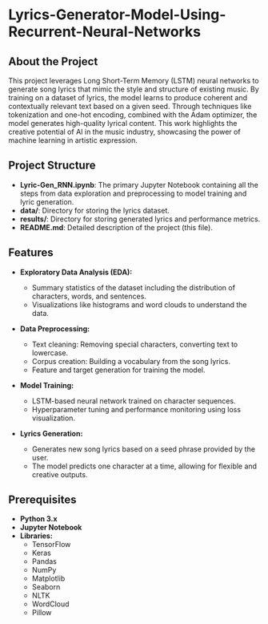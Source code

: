 # Lyrics-Generator-Model-Using-Recurrent-Neural-Networks



## About the Project

This project leverages Long Short-Term Memory (LSTM) neural networks to generate song lyrics that mimic the style and structure of existing music. By training on a dataset of lyrics, the model learns to produce coherent and contextually relevant text based on a given seed. Through techniques like tokenization and one-hot encoding, combined with the Adam optimizer, the model generates high-quality lyrical content. This work highlights the creative potential of AI in the music industry, showcasing the power of machine learning in artistic expression.


## Project Structure

- **Lyric-Gen_RNN.ipynb**: The primary Jupyter Notebook containing all the steps from data exploration and preprocessing to model training and lyric generation.
- **data/**: Directory for storing the lyrics dataset.
- **results/**: Directory for storing generated lyrics and performance metrics.
- **README.md**: Detailed description of the project (this file).

## Features

- **Exploratory Data Analysis (EDA):**
  - Summary statistics of the dataset including the distribution of characters, words, and sentences.
  - Visualizations like histograms and word clouds to understand the data.
  
- **Data Preprocessing:**
  - Text cleaning: Removing special characters, converting text to lowercase.
  - Corpus creation: Building a vocabulary from the song lyrics.
  - Feature and target generation for training the model.
  
- **Model Training:**
  - LSTM-based neural network trained on character sequences.
  - Hyperparameter tuning and performance monitoring using loss visualization.
  
- **Lyrics Generation:**
  - Generates new song lyrics based on a seed phrase provided by the user.
  - The model predicts one character at a time, allowing for flexible and creative outputs.


 ## Prerequisites

- **Python 3.x**
- **Jupyter Notebook**
- **Libraries:**
  - TensorFlow
  - Keras
  - Pandas
  - NumPy
  - Matplotlib
  - Seaborn
  - NLTK
  - WordCloud
  - Pillow
